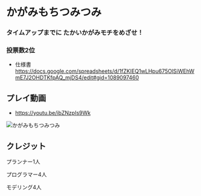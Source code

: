# かがみもちつみつみ
### タイムアップまでに たかいかがみモチをめざせ！
### 投票数2位
- 仕様書 https://docs.google.com/spreadsheets/d/1fZKIEQ1wLHpu675OlSiWEhWmE7J2OHDTKfpAQ_mjDS4/edit#gid=1089097460
## プレイ動画

- https://youtu.be/ibZNzpIs9Wk

![かがみもちつみつみ](https://user-images.githubusercontent.com/89094540/224217525-329a6d7f-19d7-4022-8d25-0790193c46b1.jpg)

## クレジット

プランナー1人

プログラマー4人

モデリング4人
